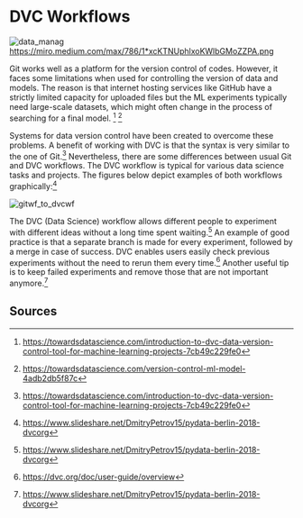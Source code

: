 # DVC Workflows

![data_manag](https://user-images.githubusercontent.com/114607096/194352724-52e798ad-5b6c-4674-a8cb-da631b656e21.png)
https://miro.medium.com/max/786/1*xcKTNUphlxoKWlbGMoZZPA.png

Git works well as a platform for the version control of codes. However, it faces some limitations when used for controlling the version of data and models. The reason is that internet hosting services like GitHub have a strictly limited capacity for uploaded files but the ML experiments typically need large-scale datasets, which might often change in the process of searching for a final model. [^1] [^2] 

Systems for data version control have been created to overcome these problems. A benefit of working with DVC is that the syntax is very similar to the one of Git.[^1] Nevertheless, there are some differences between usual Git and DVC workflows. The DVC workflow is typical for various data science tasks and projects. The figures below depict examples of both workflows graphically:[^3]    

![gitwf_to_dvcwf](https://user-images.githubusercontent.com/114607096/195655400-c6c71513-cba1-47fa-bf69-fdc294d2d8a5.png)

The DVC (Data Science) workflow allows different people to experiment with different ideas without a long time spent waiting.[^3] An example of good practice is that a separate branch is made for every experiment, followed by a merge in case of success. DVC enables users easily check previous experiments without the need to rerun them every time.[^4] Another useful tip is to keep failed experiments and remove those that are not important anymore.[^3]   

## Sources

[^1]: https://towardsdatascience.com/introduction-to-dvc-data-version-control-tool-for-machine-learning-projects-7cb49c229fe0
[^2]: https://towardsdatascience.com/version-control-ml-model-4adb2db5f87c
[^3]: https://www.slideshare.net/DmitryPetrov15/pydata-berlin-2018-dvcorg
[^4]: https://dvc.org/doc/user-guide/overview
 